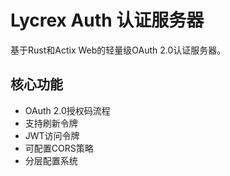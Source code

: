 # Lycrex Auth 认证服务器

基于Rust和Actix Web的轻量级OAuth 2.0认证服务器。

## 核心功能

- OAuth 2.0授权码流程
- 支持刷新令牌
- JWT访问令牌
- 可配置CORS策略
- 分层配置系统
